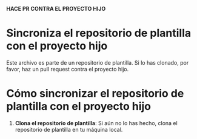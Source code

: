 **HACE PR CONTRA EL PROYECTO HIJO**

# Sincroniza el repositorio de plantilla con el proyecto hijo
Este archivo es parte de un repositorio de plantilla. Si lo has clonado, por favor, haz un pull request contra el proyecto hijo.

# Cómo sincronizar el repositorio de plantilla con el proyecto hijo

1. **Clona el repositorio de plantilla**: Si aún no lo has hecho, clona el repositorio de plantilla en tu máquina local.